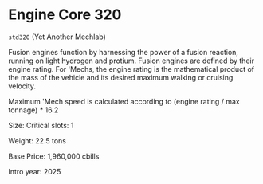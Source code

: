 # Engine Core 320

`std320` (Yet Another Mechlab)

Fusion engines function by harnessing the power of a fusion reaction, running on light hydrogen and protium. Fusion engines are defined by their engine rating. For 'Mechs, the engine rating is the mathematical product of the mass of the vehicle and its desired maximum walking or cruising velocity.

Maximum 'Mech speed is calculated according to (engine rating / max tonnage) * 16.2

Size: Critical slots: 1

Weight: 22.5 tons

Base Price: 1,960,000 cbills

Intro year: 2025

